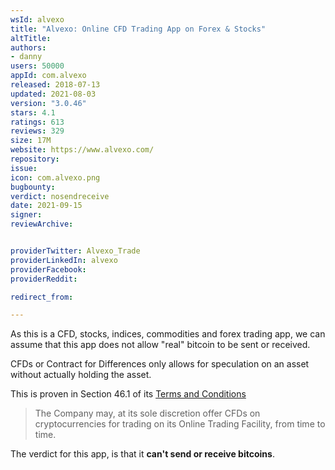 ```yaml
---
wsId: alvexo
title: "Alvexo: Online CFD Trading App on Forex & Stocks"
altTitle: 
authors:
- danny
users: 50000
appId: com.alvexo
released: 2018-07-13
updated: 2021-08-03
version: "3.0.46"
stars: 4.1
ratings: 613
reviews: 329
size: 17M
website: https://www.alvexo.com/
repository: 
issue: 
icon: com.alvexo.png
bugbounty: 
verdict: nosendreceive
date: 2021-09-15
signer: 
reviewArchive:


providerTwitter: Alvexo_Trade
providerLinkedIn: alvexo
providerFacebook: 
providerReddit: 

redirect_from:

---
```



As this is a CFD, stocks, indices, commodities and forex trading app, we can assume that this app does not allow "real" bitcoin to be sent or received. 

CFDs or Contract for Differences only allows for speculation on an asset without actually holding the asset. 

This is proven in Section 46.1 of its [Terms and Conditions](https://www.alvexo.com/documents/hsn/footer/hsn_capital_group_terms_and_conditions_31.03.2020.docx.pdf?ver=0.1631263857)

> The  Company  may,  at  its  sole  discretion  offer  CFDs  on  cryptocurrencies for  trading  on  its  Online Trading  Facility,  from  time  to  time.  

The verdict for this app, is that it **can't send or receive bitcoins**.

